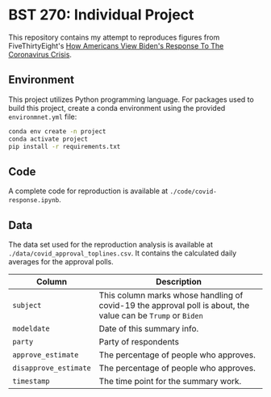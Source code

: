 # BST 270: Individual Project
This repository contains my attempt to reproduces figures from FiveThirtyEight's [How Americans View Biden's Response To The Coronavirus Crisis](https://projects.fivethirtyeight.com/coronavirus-polls/).

## Environment

This project utilizes Python programming language. For packages used to build this project, create a conda environment using the provided `environmnet.yml` file:

```bash
conda env create -n project
conda activate project
pip install -r requirements.txt
```
## Code

A complete code for reproduction is available at `./code/covid-response.ipynb`. 

## Data

The data set used for the reproduction analysis is available at `./data/covid_approval_toplines.csv`. It contains the calculated daily averages for the approval polls.

Column | Description
---------|-------------
`subject`| This column marks whose handling of covid-19 the approval poll is about, the value can be `Trump` or `Biden`
`modeldate` | Date of this summary info.
`party`| Party of respondents
`approve_estimate` | The percentage of people who approves.
`disapprove_estimate` | The percentage of people who approves.
`timestamp` | The time point for the summary work.